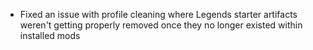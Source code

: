 - Fixed an issue with profile cleaning where Legends starter artifacts weren't getting properly removed once they no
  longer existed within installed mods